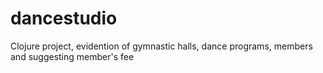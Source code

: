 dancestudio
===========

Clojure project, evidention of gymnastic halls, dance programs, members and suggesting member's fee
